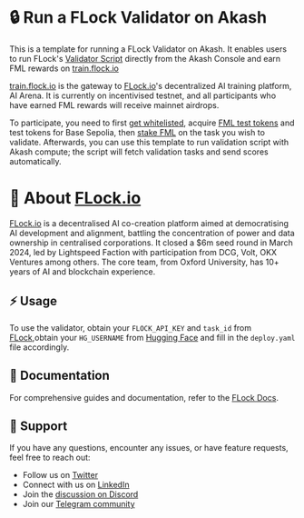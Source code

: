 # 🔒 Run a FLock Validator on Akash

This is a template for running a FLock Validator on Akash. It enables users to run FLock's [Validator Script](https://github.com/FLock-io/llm-loss-validator/tree/main) directly from the Akash Console and earn FML rewards on [train.flock.io](http://train.flock.io/)

[train.flock.io](http://train.flock.io/) is the gateway to [FLock.io](http://flock.io/)'s decentralized AI training platform, AI Arena. It is currently on incentivised testnet, and all participants who have earned FML rewards will receive mainnet airdrops.

To participate, you need to first [get whitelisted](https://blog.flock.io/news/trainflock), acquire [FML test tokens](https://train.flock.io/faucet) and test tokens for Base Sepolia, then [stake FML](https://train.flock.io/stake) on the task you wish to validate.  Afterwards, you can use this template to run validation script with Akash compute; the script will fetch validation tasks and send scores automatically.

# 🚀 About [FLock.io](http://flock.io/)

[FLock.io](http://flock.io/) is a decentralised AI co-creation platform aimed at democratising AI development and alignment, battling the concentration of power and data ownership in centralised corporations. It closed a $6m seed round in March 2024, led by Lightspeed Faction with participation from DCG, Volt, OKX Ventures among others. The core team, from Oxford University, has 10+ years of AI and blockchain experience.

## ⚡ Usage

To use the validator, obtain your `FLOCK_API_KEY` and `task_id` from [FLock](https://train.flock.io),obtain your `HG_USERNAME` from [Hugging Face](https://huggingface.co/) and fill in the `deploy.yaml` file accordingly.

## 📖 Documentation

For comprehensive guides and documentation, refer to the [FLock Docs](https://docs.flock.io/flock-product/ai-arena/validator-guide).

## 🙋 Support

If you have any questions, encounter any issues, or have feature requests, feel free to reach out:

- Follow us on [Twitter](https://twitter.com/flock_io)
- Connect with us on [LinkedIn](https://www.linkedin.com/company/flock-io/)
- Join the [discussion on Discord](https://discord.com/invite/ay8MnJCg2W)
- Join our [Telegram community](https://t.me/flock_io_community)
